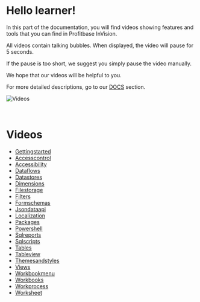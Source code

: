 
# Hello learner!

In this part of the documentation, you will find videos showing features and tools that you can find in Profitbase InVision.  

All videos contain talking bubbles. When displayed, the video will pause for 5 seconds.

If the pause is too short, we suggest you simply pause the video manually.

We hope that our videos will be helpful to you.

For more detailed descriptions, go to our [DOCS](../docs/index.md) section.

![Videos](https://profitbasedocs.blob.core.windows.net/images/videobubble.png "Videos")

<br/>

# Videos

* [Gettingstarted](./gettingstarted/index.md)
* [Accesscontrol](./accesscontrol.md)
* [Accessibility](./accessibility.md)
* [Dataflows](./dataflows.md)
* [Datastores](./datastores.md)
* [Dimensions](./dimensions.md)
* [Filestorage](./filestorage.md)
* [Filters](./filters.md)
* [Formschemas](./formschemas.md)
* [Jsondataapi](./jsondataapi.md)
* [Localization](./localization.md)
* [Packages](./packages.md)
* [Powershell](./powershell.md)
* [Sqlreports](./sqlreports.md)
* [Sqlscripts](./sqlscripts.md)
* [Tables](./tables.md)
* [Tableview](./tableview.md)
* [Themesandstyles](./themesandstyles.md)
* [Views](./views.md)
* [Workbookmenu](./workbookmenu.md)
* [Workbooks](./workbooks/index.md)
* [Workprocess](./workprocess.md)
* [Worksheet](./worksheet.md)
